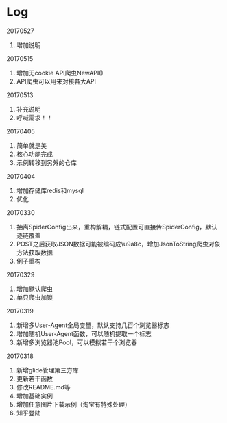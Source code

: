 # Log
20170527
1. 增加说明
 
20170515
1. 增加无cookie API爬虫NewAPI()
2. API爬虫可以用来对接各大API

20170513
1. 补充说明
2. 呼喊需求！！

20170405
1. 简单就是美
2. 核心功能完成
3. 示例转移到另外的仓库

20170404
1. 增加存储库redis和mysql
2. 优化

20170330
1. 抽离SpiderConfig出来，重构解耦，链式配置可直接传SpiderConfig，默认逐链覆盖
2. POST之后获取JSON数据可能被编码成\u9a8c，增加JsonToString爬虫对象方法获取数据
3. 例子重构

20170329

1. 增加默认爬虫
2. 单只爬虫加锁

20170319

1. 新增多User-Agent全局变量，默认支持几百个浏览器标志
2. 增加随机User-Agent函数，可以随机提取一个标志
3. 新增多浏览器池Pool，可以模拟若干个浏览器

20170318

1. 新增glide管理第三方库
2. 更新若干函数
3. 修改README.md等
4. 增加基础实例
5. 增加任意图片下载示例（淘宝有特殊处理）
6. 知乎登陆
